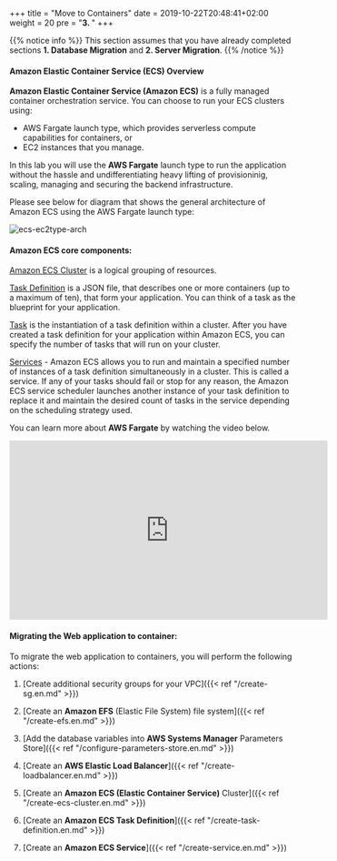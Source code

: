 +++
title = "Move to Containers"
date = 2019-10-22T20:48:41+02:00
weight = 20
pre = "<b>3. </b>"
+++

{{% notice info %}}
This section assumes that you have already completed sections **1. Database Migration** and **2. Server Migration**.
{{% /notice %}}


#### Amazon Elastic Container Service (ECS) Overview

**Amazon Elastic Container Service (Amazon ECS)** is a fully managed container orchestration service. You can choose to run your ECS clusters using:    
            
- AWS Fargate launch type, which provides serverless compute capabilities for containers, or   
- EC2 instances that you manage. 
  
In this lab you will use the **AWS Fargate** launch type to run the application without the hassle and undifferentiating heavy lifting of provisioninig, scaling, managing and securing the backend infrastructure.

Please see below for diagram that shows the general architecture of Amazon ECS using the AWS Fargate launch type:

![ecs-ec2type-arch](/ecs/overview-fargate.png)

#### Amazon ECS core components:

<a href="https://docs.aws.amazon.com/AmazonECS/latest/developerguide/clusters.html" target="_blank">Amazon ECS Cluster</a> is a logical grouping of resources. 

<a href="https://docs.aws.amazon.com/AmazonECS/latest/developerguide/task_definitions.html" target="_blank">Task Definition</a> is a JSON file, that describes one or more containers (up to a maximum of ten), that form your application. You can think of a task as the blueprint for your application.

<a href="https://docs.aws.amazon.com/AmazonECS/latest/developerguide/scheduling_tasks.html" target="_blank">Task</a> is the instantiation of a task definition within a cluster. After you have created a task definition for your application within Amazon ECS, you can specify the number of tasks that will run on your cluster.

<a href="https://docs.aws.amazon.com/AmazonECS/latest/developerguide/ecs_services.html" target="_blank">Services</a> - Amazon ECS allows you to run and maintain a specified number of instances of a task definition simultaneously in a cluster. This is called a service. If any of your tasks should fail or stop for any reason, the Amazon ECS service scheduler launches another instance of your task definition to replace it and maintain the desired count of tasks in the service depending on the scheduling strategy used.

You can learn more about **AWS Fargate** by watching the video below.
<center>
<iframe width="560" height="315" src="https://www.youtube-nocookie.com/embed/IEvLkwdFgnU" frameborder="0" allow="accelerometer; autoplay; encrypted-media; gyroscope; picture-in-picture" allowfullscreen></iframe>
</center> 

#### Migrating the Web application to container:


To migrate the web application to containers, you will perform the following actions:

1. [Create additional security groups for your VPC]({{< ref "/create-sg.en.md" >}})

2. [Create an **Amazon EFS** (Elastic File System) file system]({{< ref "/create-efs.en.md" >}})

3. [Add the database variables into **AWS Systems Manager** Parameters Store]({{< ref "/configure-parameters-store.en.md" >}})

4. [Create an **AWS Elastic Load Balancer**]({{< ref "/create-loadbalancer.en.md" >}})

5. [Create an **Amazon ECS (Elastic Container Service)** Cluster]({{< ref "/create-ecs-cluster.en.md" >}})

6. [Create an **Amazon ECS Task Definition**]({{< ref "/create-task-definition.en.md" >}})

7. [Create an **Amazon ECS Service**]({{< ref "/create-service.en.md" >}})
